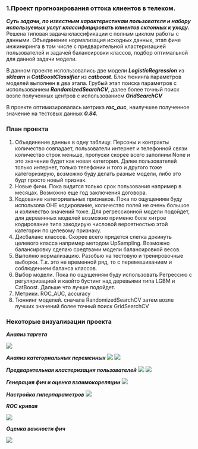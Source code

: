 ### 1.Проект прогнозирования оттока клиентов в телеком.


***Суть задачи, по известным характеристикам пользователя и набору используемых услуг классифицировать клиентов склонных
к уходу.*** Решена типовая задача классификации с полным циклом работы с данными. Объединение
нормализация исходных данных, этап фиче инжиниринга в том числе с
предварительной кластеризацией пользователей и задачей балансировки классов, подбор
оптимальной для данной задачи модели.

В данном проекте использовались две модели ***LogisticRegression***
из ***sklearn*** и ***CatBoostClassifier*** из ***catboost***. Блок тюнинга параметров моделей выполнен в два этапа.
Грубый этап поиска параметров с использованием ***RandomizedSearchCV***, далее более точный поиск возле
полученных центров с использованием ***GridSearchCV***

В проекте оптимизировалась метрика ***roc_auc***, наилучшее полученное значение на тестовых данных ***0.84.***

### План проекта
1. Объединение данных в одну таблицу. Персоны и контракты количество совпадает, пользователи интернет и телефонной связи количество строк меньше, пропуски скорее всего заполним None и это значение будет как новая категория. Далее пользователей только интернет, только телефонии и того и другого тоже категоризирую, возможно буду делать разные модели, либо это будт просто новый признак.
2. Новые фичи. Пока видится только срок пользования например в месяцах. Возможно еще год заключения договора.
3. Кодование категориальных признаков. Пока по ощущениям буду использова OHE кодирование, количество полей не очень большое и количество значений тоже. Для регрессионной модели подойдет, для деревянных моделей возможно применю боле хитрое кодирование типа закодирую числовой вероятностью этой категории по целевому признаку.
4. Дисбаланс классов. Скорее всего придется слегка докинуть целевого класса например методом UpSampling. Возможно балансировку сделаю средтвами модели балансировкой весов.
5. Выполню нормализацию. Разобью на тестовую и тренировочные выборки. Т.к. это не временной ряд, то с перемешиванием и соблюдением баланса классов.
6. Выбор модели. Пока по ощущениям буду использовать Регрессию c регуляризацией и каойто бустинг над деревьями типа LGBM и CatBoost. Дальше что лучше подойдет.
7. Метрики. ROC_AUC, accuracy
8. Тюннинг моделей. сначала RandomizedSearchCV затем возле лучших значений более точный поиск GridSearchCV


### Некоторые визуализации проекта

**_Анализ таргета_**

![](https://i.ibb.co/mq7TLsD/image.png)

**_Анализ категориальных переменных_**
![](https://i.ibb.co/d6WD1Vn/image.png)
![](https://i.ibb.co/HYh3Sm4/image.png)

**_Предварительная кластеризация пользователей_**
![](https://i.ibb.co/yf3vH3f/image.png)
![](https://i.ibb.co/gJLtTFR/image.png)

**_Генерация фич и оценка взаимокореляции_**
![](https://i.ibb.co/sssKrMj/image.png)

**_Настройка гиперпараметров_**
![](https://i.ibb.co/D4QDKyh/image.png)

**_ROC кривая_**

![](https://i.ibb.co/5Tcyz5X/image.png)

**_Оценка важности фич_**

![](https://i.ibb.co/rG8FS6H/image.png)


